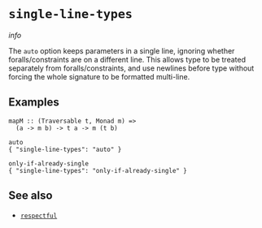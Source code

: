 # `single-line-types`

$info$

The `auto` option keeps parameters in a single line, ignoring whether foralls/constraints are on a different line. This allows type to be treated separately from foralls/constraints, and use newlines before type without forcing the whole signature to be formatted multi-line.

## Examples

```fourmolu-example-input
mapM :: (Traversable t, Monad m) =>
  (a -> m b) -> t a -> m (t b)
```
```fourmolu-example-tab
auto
{ "single-line-types": "auto" }
```
```fourmolu-example-tab
only-if-already-single
{ "single-line-types": "only-if-already-single" }
```

## See also

* [`respectful`](/config/respectful)
